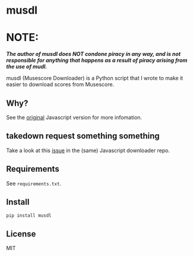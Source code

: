 # musdl

# NOTE:
_**The author of musdl does NOT condone piracy in any way, and is not responsible for anything that happens as a result of piracy arising from the use of mudl.**_

musdl (Musescore Downloader) is a Python script that I wrote to make it easier to download scores from Musescore.

## Why?
See the [original](https://github.com/Xmader/musescore-downloader) Javascript version for more infomation.

## takedown request something something
Take a look at this [issue](https://github.com/Xmader/musescore-downloader/issues/5) in the (same) Javascript downloader repo.

## Requirements
See `requirements.txt`.

## Install
`pip install musdl`

## License
MIT
